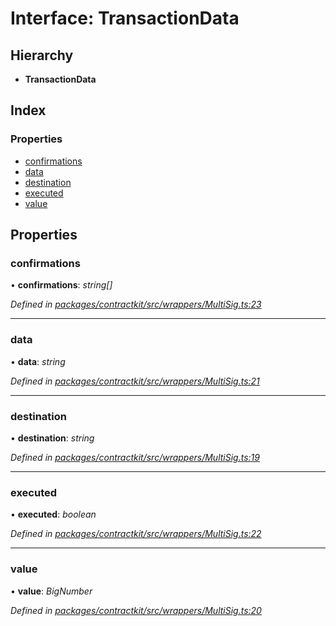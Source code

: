 # Interface: TransactionData

## Hierarchy

* **TransactionData**

## Index

### Properties

* [confirmations](_wrappers_multisig_.transactiondata.md#confirmations)
* [data](_wrappers_multisig_.transactiondata.md#data)
* [destination](_wrappers_multisig_.transactiondata.md#destination)
* [executed](_wrappers_multisig_.transactiondata.md#executed)
* [value](_wrappers_multisig_.transactiondata.md#value)

## Properties

###  confirmations

• **confirmations**: *string[]*

*Defined in [packages/contractkit/src/wrappers/MultiSig.ts:23](https://github.com/celo-org/celo-monorepo/blob/master/packages/contractkit/src/wrappers/MultiSig.ts#L23)*

___

###  data

• **data**: *string*

*Defined in [packages/contractkit/src/wrappers/MultiSig.ts:21](https://github.com/celo-org/celo-monorepo/blob/master/packages/contractkit/src/wrappers/MultiSig.ts#L21)*

___

###  destination

• **destination**: *string*

*Defined in [packages/contractkit/src/wrappers/MultiSig.ts:19](https://github.com/celo-org/celo-monorepo/blob/master/packages/contractkit/src/wrappers/MultiSig.ts#L19)*

___

###  executed

• **executed**: *boolean*

*Defined in [packages/contractkit/src/wrappers/MultiSig.ts:22](https://github.com/celo-org/celo-monorepo/blob/master/packages/contractkit/src/wrappers/MultiSig.ts#L22)*

___

###  value

• **value**: *BigNumber*

*Defined in [packages/contractkit/src/wrappers/MultiSig.ts:20](https://github.com/celo-org/celo-monorepo/blob/master/packages/contractkit/src/wrappers/MultiSig.ts#L20)*
